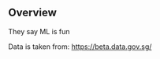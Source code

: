 ## Overview
<!-- This project is focused on learning and implementing machine learning algorithms using TensorFlow. The goal is to understand the basics of TensorFlow and apply it to various machine learning tasks. -->
They say ML is fun

Data is taken from: https://beta.data.gov.sg/

<!-- Currently trying to predict HDB resale prices in Singapore. -->
